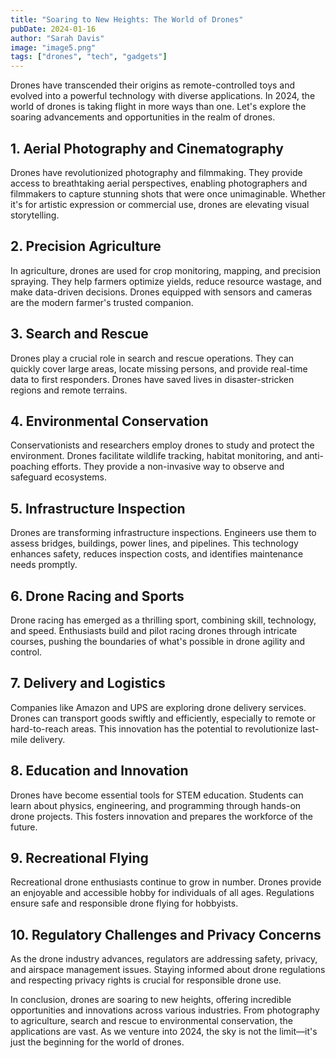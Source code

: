 ```yaml
---
title: "Soaring to New Heights: The World of Drones"
pubDate: 2024-01-16
author: "Sarah Davis"
image: "image5.png"
tags: ["drones", "tech", "gadgets"]
---
```


Drones have transcended their origins as remote-controlled toys and evolved into a powerful technology with diverse applications. In 2024, the world of drones is taking flight in more ways than one. Let's explore the soaring advancements and opportunities in the realm of drones.

## **1. Aerial Photography and Cinematography**

Drones have revolutionized photography and filmmaking. They provide access to breathtaking aerial perspectives, enabling photographers and filmmakers to capture stunning shots that were once unimaginable. Whether it's for artistic expression or commercial use, drones are elevating visual storytelling.

## **2. Precision Agriculture**

In agriculture, drones are used for crop monitoring, mapping, and precision spraying. They help farmers optimize yields, reduce resource wastage, and make data-driven decisions. Drones equipped with sensors and cameras are the modern farmer's trusted companion.

## **3. Search and Rescue**

Drones play a crucial role in search and rescue operations. They can quickly cover large areas, locate missing persons, and provide real-time data to first responders. Drones have saved lives in disaster-stricken regions and remote terrains.

## **4. Environmental Conservation**

Conservationists and researchers employ drones to study and protect the environment. Drones facilitate wildlife tracking, habitat monitoring, and anti-poaching efforts. They provide a non-invasive way to observe and safeguard ecosystems.

## **5. Infrastructure Inspection**

Drones are transforming infrastructure inspections. Engineers use them to assess bridges, buildings, power lines, and pipelines. This technology enhances safety, reduces inspection costs, and identifies maintenance needs promptly.

## **6. Drone Racing and Sports**

Drone racing has emerged as a thrilling sport, combining skill, technology, and speed. Enthusiasts build and pilot racing drones through intricate courses, pushing the boundaries of what's possible in drone agility and control.

## **7. Delivery and Logistics**

Companies like Amazon and UPS are exploring drone delivery services. Drones can transport goods swiftly and efficiently, especially to remote or hard-to-reach areas. This innovation has the potential to revolutionize last-mile delivery.

## **8. Education and Innovation**

Drones have become essential tools for STEM education. Students can learn about physics, engineering, and programming through hands-on drone projects. This fosters innovation and prepares the workforce of the future.

## **9. Recreational Flying**

Recreational drone enthusiasts continue to grow in number. Drones provide an enjoyable and accessible hobby for individuals of all ages. Regulations ensure safe and responsible drone flying for hobbyists.

## **10. Regulatory Challenges and Privacy Concerns**

As the drone industry advances, regulators are addressing safety, privacy, and airspace management issues. Staying informed about drone regulations and respecting privacy rights is crucial for responsible drone use.

In conclusion, drones are soaring to new heights, offering incredible opportunities and innovations across various industries. From photography to agriculture, search and rescue to environmental conservation, the applications are vast. As we venture into 2024, the sky is not the limit—it's just the beginning for the world of drones.
